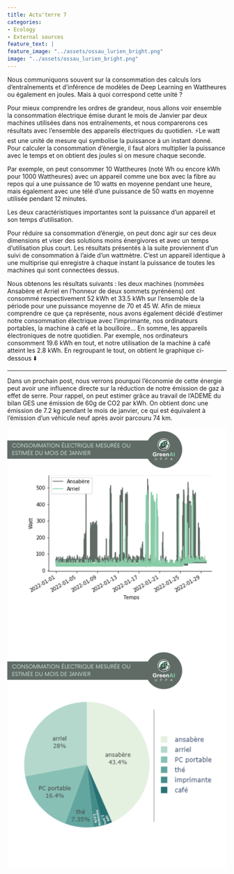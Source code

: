 ```yaml
---
title: Actu'terre 7
categories:
- Ecology
- External sources
feature_text: |
feature_image: "../assets/ossau_lurien_bright.png"
image: "../assets/ossau_lurien_bright.png"
---
```


Nous communiquons souvent sur la consommation des calculs lors d’entraînements et d’inférence de modèles de Deep Learning en Wattheures ou également en joules. 
Mais à quoi correspond cette unité ? 

Pour mieux comprendre les ordres de grandeur, nous allons voir ensemble la consommation électrique émise durant le mois de Janvier par deux machines utilisées dans nos entraînements, et nous comparerons ces résultats avec l’ensemble des appareils électriques du quotidien.
⚡Le watt est une unité de mesure qui symbolise la puissance à un instant donné. 
Pour calculer la consommation d’énergie, il faut alors multiplier la puissance avec le temps et on obtient des joules si on mesure chaque seconde. 

Par exemple, on peut consommer 10 Wattheures (noté Wh ou encore kWh pour 1000 Wattheures) avec un appareil comme une box avec la fibre au repos qui a une puissance de 10 watts en moyenne pendant une heure, mais également avec une télé d’une puissance de 50 watts en moyenne utilisée pendant 12 minutes. 

Les deux caractéristiques importantes sont la puissance d’un appareil et son temps d’utilisation.

Pour réduire sa consommation d’énergie, on peut donc agir sur ces deux dimensions et viser des solutions moins énergivores et avec un temps d’utilisation plus court. 
Les résultats présentés à la suite proviennent d’un suivi de consommation à l’aide d’un wattmètre. 
C’est un appareil identique à une multiprise qui enregistre à chaque instant la puissance de toutes les machines qui sont connectées dessus. 

Nous obtenons les résultats suivants : les deux machines (nommées Ansabère et Arriel en l’honneur de deux sommets pyrénéens) ont consommé respectivement 52 kWh et 33.5 kWh sur l’ensemble de la période pour une puissance moyenne de 70 et 45 W.
Afin de mieux comprendre ce que ça représente, nous avons également décidé d’estimer notre consommation électrique avec l’imprimante, nos ordinateurs portables, la machine à café et la bouilloire… En somme, les appareils électroniques de notre quotidien. 
Par exemple, nos ordinateurs consomment 19.6 kWh en tout, et notre utilisation de la machine à café atteint les 2.8 kWh. 
En regroupant le tout, on obtient le graphique ci-dessous ⬇️

--------------------

Dans un prochain post, nous verrons pourquoi l’économie de cette énergie peut avoir une influence directe sur la réduction de notre émission de gaz à effet de serre. 
Pour rappel, on peut estimer grâce au travail de l’ADEME du bilan GES une émission de 60g de CO2 par kWh. On obtient donc une émission de 7.2 kg pendant le mois de janvier, ce qui est équivalent à l’émission d’un véhicule neuf après avoir parcouru 74 km.

![](/images/Env1.png)
![](/images/Env2.png)